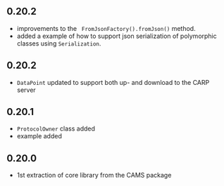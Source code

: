 ## 0.20.2
* improvements to the ` FromJsonFactory().fromJson()` method.
* added a example of how to support json serialization of polymorphic classes using `Serialization`.

## 0.20.2
* `DataPoint` updated to support both up- and download to the CARP server

## 0.20.1
* `ProtocolOwner` class added
* example added

## 0.20.0
* 1st extraction of core library from the CAMS package

